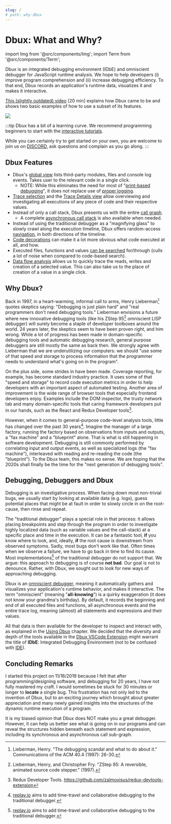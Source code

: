 ```yaml
---
slug: /
# path: why-dbux
---
```


# Dbux: What and Why?

import Img from '@src/components/Img';
import Term from '@src/components/Term';


Dbux is an integrated debugging environment (IDbE) and omniscient debugger for JavaScript runtime analysis. We hope to help developers (i) improve program comprehension and (ii) increase debugging efficiency. To that end, Dbux records an application's runtime data, visualizes it and makes it interactive.

[This (slightly outdated) video](https://www.youtube.com/watch?v=m1ANEuZJFT8) [20 min] <span className="color-gray"></span> explains how Dbux came to be and shows two basic examples of how to use a subset of its features.
<!-- <a href="https://www.youtube.com/watch?v=m1ANEuZJFT8" target="_blank" alt="video">
   <img width="150px" src="https://img.youtube.com/vi/m1ANEuZJFT8/0.jpg" />
</a> -->

<Img screen src="dbux-all-async1.png" />

<!-- https://docusaurus.io/docs/next/markdown-features/admonitions -->
:::tip
Dbux has a bit of a learning curve. We recommend programming beginners to start with the [interactive tutorials](./dbux-practice/02-tutorial.md).

While you can certainly try to get started on your own, you are welcome to join us on [DISCORD](https://discord.gg/8kR2a7h), ask questions and complain as you go along.
:::


## Dbux Features

<!-- TODO: make this part bigger and more visual -->

* Dbux's [global view](./using-dbux/07-global.mdx) lists third-party modules, files and console log events. Takes user to the relevant code in a single click.
  * NOTE: While this eliminates the need for most of "[print-based debugging](https://www.google.com/search?q=print-based+debugging&hl=en)", it does not replace use of [proper logging](https://www.google.com/search?q=logging+programming+best+practices).
* [Trace selection](./using-dbux/05-select-trace.mdx) and the [Trace Details view](./using-dbux/09-trace-details.mdx) allow overviewing and investigating all executions of any piece of code and their respective values.
* Instead of only a call stack, Dbux presents us with the entire [call graph](./using-dbux/08-call-graph.mdx).
  * A complete [asynchronous call stack](./using-dbux/08-call-graph.mdx#call-stack) is also available when needed.
* Instead of using the traditional debugger as a "magnifying glass" to slowly crawl along the execution timeline, Dbux offers random-access [navigation](./using-dbux/09-trace-details.mdx#navigation), in both directions of the timeline.
* [Code decorations](./using-dbux/04-code-decorations.mdx) can make it a lot more obvious what code executed at all, and how.
* Executed files, functions and values [can be searched](./using-dbux/10-search.mdx) for/through (culls a lot of noise when compared to code-based search).
* [Data flow analysis](./using-dbux/11-data-flow.mdx) allows us to quickly trace the reads, writes and creation of a selected value. This can also take us to the place of creation of a value in a single click.



## Why Dbux?

Back in 1997, in a heart-warming, informal call to arms, Henry Lieberman[^1] quotes skeptics saying: "Debugging is just plain hard" and "real programmers don't need debugging tools." Lieberman envisions a future where new innovative debugging tools (like his ZStep 95[^2] omniscient LISP debugger) will surely become a staple of developer toolboxes around the world. 24 years later, the skeptics seem to have been proven right, and him wrong. While a lot of progress has been made in domain-specific debugging tools and automatic debugging research, general purpose debuggers are still mostly the same as back then. We strongly agree with Lieberman that we are underutilizing our computers: we should "use some of that speed and storage to process information that the programmer needs to understand what's going on in the program". 

On the plus side, some strides in <Term term="dynamic runtime analysis" /> have been made. Coverage reporting, for example, has become standard industry practice. It uses some of that "speed and storage" to record code execution metrics in order to help developers with an important aspect of automated testing. Another area of improvement is the wide range of browser tools that especially frontend developers enjoy. Examples include the DOM inspector, the trusty network tab and many domain-specific tools that caring framework developers put in our hands, such as the React and Redux Developer tools[^3].

However, when it comes to general-purpose code-level analysis tools, little has changed over the past 30 years[^4]. Imagine the manager of a large factory, running the factory based on observations from inputs and outputs, a "fax machine" and a "blueprint" alone. That is what is still happening in software development. Debugging is still commonly performed by correlating input and output events, as well as specialized logs (the "fax machine"), interleaved with reading and re-reading the code (the "blueprint"). To the Dbux team, this makes no sense. We are hoping that the 2020s shall finally be the time for the "next generation of debugging tools".

<!-- TODO(re-write + move this)  Some of that data comprises already existing inputs and outputs of the program, sometimes data is produced from a properly reported error, sometimes, we have next to no information, e.g. when staring at a silent console of a server that just gives us the wrong data, when looking at an empty page on the frontend or when looking at syntax errors that only occurred after webpacking/bundling. -->


## Debugging, Debuggers and Dbux

Debugging is an investigative process. When facing down most non-trivial bugs, we usually start by looking at available data (e.g. logs), guess potential places that might be at fault in order to slowly circle in on the root-cause, then rinse and repeat.

The "traditional debugger" plays a special role in that process: it allows placing breakpoints and step through the program in order to investigate highly localized data (such as variable values and the call-stack) at a specific place and time in the execution. It can be a fantastic tool, **if** you know where to look, and, ideally, **if** the root cause is downstream from observed symptoms. Sadly, most bugs don't work like that. Often times when we observe a failure, we have to go back in time to find its cause. Most implementations[^4] of the traditional debugger do not support that.
We argue: this approach to debugging is of course **not bad**. Our goal is not to denounce. Rather, with Dbux, we sought out to look for new ways of approaching debugging.

Dbux is an [omniscient debugger](https://scholar.google.com/scholar?hl=en&as_sdt=0%2C5&q=omniscient+debugger), meaning it automatically gathers and visualizes your application's runtime behavior, and makes it interactive. The term "omniscient" (meaning "**all-knowing**") is a quirky exaggeration (it does not know your grandma's birthday). By default, it records the beginning and end of all executed files and functions, all asynchronous events and the entire trace log, meaning (almost) all statements and expressions and their values.

All that data is then available for the developer to inspect and interact with, as explained in the [Using Dbux](./using-dbux/02-enable-dbux.mdx) chapter. We decided that the diversity and depth of the tools available in the [Dbux VSCode Extension](./tools-and-configuration/01-dbux-code.mdx) might warrant the title of **IDbE**: <Term term="idbe">Integrated Debugging Environment</Term> (not to be confused with [IDE](https://en.wikipedia.org/wiki/Integrated_development_environment)).



<!-- ### Debugging Known vs. Unknown Code

TODO -->


## Concluding Remarks

I started this project on 11/16/2019 because I felt that after programming/designing software, and debugging for 20 years, I have not fully mastered my craft. I would sometimes be stuck for 30 minutes or longer to **locate** a single bug. This frustration has not only led to the invention of Dbux, but to an exciting journey which brought about greater appreciation and many newly gained insights into the structures of the dynamic runtime execution of a program.

It is my biased opinion that Dbux does NOT make you a great debugger. However, it can help us better see what is going on in our programs and can reveal the structures hidden beneath each statement and expression, including its synchronous and asynchronous call sub-graph.

<!-- These days, I personally feel even when debugging without Dbux that I start by strategizing, rather than "going with my gut" and put together a priority queue of places to check, before taking the next step. -->


<!-- Debugging is a quintessential task in the day-to-day life of a software developer. Something went wrong, and it is our job to fix it. Sometimes it is something that we did, sometimes it is someone else in our team, and sometimes it is under-documented, malfunctioning behavior or a regression in a dependency. Sometimes the bug is hiding in code we have recently been working on, sometimes it is hiding in code that we have almost entirely forgotten, sometimes it is hidden in the depth of the `node_modules` folder. -->

<!-- While debugging can be tough, we can get a leg up if we have designed a decent software architecture and proper working knowledge of used technology, frameworks and libraries. But even then,  -->





[^1]: Lieberman, Henry. "The debugging scandal and what to do about it." Communications of the ACM 40.4 (1997): 26-30.
[^2]: Lieberman, Henry, and Christopher Fry. "ZStep 95: A reversible, animated source code stepper." (1997).
[^3]: Redux Developer Tools. https://github.com/zalmoxisus/redux-devtools-extension
[^4]: [replay.io](https://www.replay.io/) aims to add time-travel and collaborative debugging to the traditional debugger.
